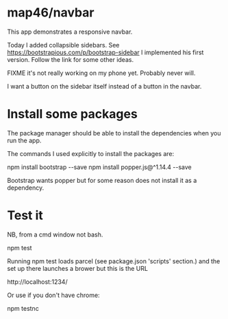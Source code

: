 # map46/navbar

This app demonstrates a responsive navbar.

Today I added collapsible sidebars. 
See
https://bootstrapious.com/p/bootstrap-sidebar
I implemented his first version.
Follow the link for some other ideas.

FIXME it's not really working on my phone yet. Probably never will.

I want a button on the sidebar itself instead of a button in the navbar.

# Install some packages

The package manager should be able to install the dependencies when you run the app.

The commands I used explicitly to install the packages are:

 npm install bootstrap --save
 npm install popper.js@^1.14.4 --save

Bootstrap wants popper but for some reason does not install it as a dependency.

# Test it

NB, from a cmd window not bash.

 npm test

Running npm test loads parcel (see package.json 'scripts' section.)
and the set up there launches a brower but this is the URL

 http://localhost:1234/

Or use if you don't have chrome:

 npm testnc